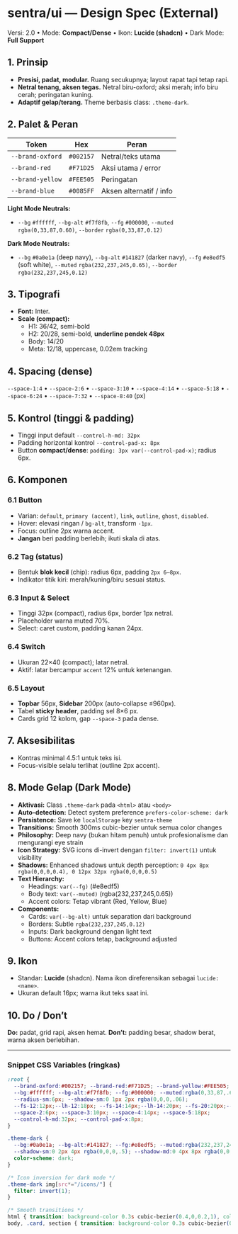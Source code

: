 # sentra/ui — Design Spec (External)

Versi: 2.0 • Mode: **Compact/Dense** • Ikon: **Lucide (shadcn)** • Dark Mode: **Full Support**

## 1. Prinsip
- **Presisi, padat, modular.** Ruang secukupnya; layout rapat tapi tetap rapi.
- **Netral tenang, aksen tegas.** Netral biru-oxford; aksi merah; info biru cerah; peringatan kuning.
- **Adaptif gelap/terang.** Theme berbasis class: `.theme-dark`.

## 2. Palet & Peran
| Token | Hex | Peran |
|---|---|---|
| `--brand-oxford` | `#002157` | Netral/teks utama |
| `--brand-red` | `#F71D25` | Aksi utama / error |
| `--brand-yellow` | `#FEE505` | Peringatan |
| `--brand-blue` | `#0085FF` | Aksen alternatif / info |

**Light Mode Neutrals:**
- `--bg` `#ffffff`, `--bg-alt` `#f7f8fb`, `--fg` `#000000`, `--muted` `rgba(0,33,87,0.60)`, `--border` `rgba(0,33,87,0.12)`

**Dark Mode Neutrals:**
- `--bg` `#0a0e1a` (deep navy), `--bg-alt` `#141827` (darker navy), `--fg` `#e8edf5` (soft white), `--muted` `rgba(232,237,245,0.65)`, `--border` `rgba(232,237,245,0.12)`

## 3. Tipografi
- **Font:** Inter.
- **Scale (compact):**
  - H1: 36/42, semi-bold
  - H2: 20/28, semi-bold, **underline pendek 48px**
  - Body: 14/20
  - Meta: 12/18, uppercase, 0.02em tracking

## 4. Spacing (dense)
`--space-1:4` • `--space-2:6` • `--space-3:10` • `--space-4:14` • `--space-5:18` • `--space-6:24` • `--space-7:32` • `--space-8:40` (px)

## 5. Kontrol (tinggi & padding)
- Tinggi input default `--control-h-md: 32px`
- Padding horizontal kontrol `--control-pad-x: 8px`
- Button **compact/dense**: `padding: 3px var(--control-pad-x)`; radius 6px.

## 6. Komponen
### 6.1 Button
- Varian: `default`, `primary (accent)`, `link`, `outline`, `ghost`, `disabled`.
- Hover: elevasi ringan / `bg-alt`, transform `-1px`.
- Focus: outline 2px warna accent.
- **Jangan** beri padding berlebih; ikuti skala di atas.

### 6.2 Tag (status)
- Bentuk **blok kecil** (chip): radius 6px, padding `2px 6–8px`.
- Indikator titik kiri: merah/kuning/biru sesuai status.

### 6.3 Input & Select
- Tinggi 32px (compact), radius 6px, border 1px netral.
- Placeholder warna muted 70%.
- Select: caret custom, padding kanan 24px.

### 6.4 Switch
- Ukuran 22×40 (compact); latar netral.
- Aktif: latar bercampur `accent` 12% untuk ketenangan.

### 6.5 Layout
- **Topbar** 56px, **Sidebar** 200px (auto-collapse ≤960px).
- Tabel **sticky header**, padding sel 8×6 px.
- Cards grid 12 kolom, gap `--space-3` pada dense.

## 7. Aksesibilitas
- Kontras minimal 4.5:1 untuk teks isi.
- Focus-visible selalu terlihat (outline 2px accent).

## 8. Mode Gelap (Dark Mode)
- **Aktivasi:** Class `.theme-dark` pada `<html>` atau `<body>`
- **Auto-detection:** Detect system preference `prefers-color-scheme: dark`
- **Persistence:** Save ke `localStorage` key `sentra-theme`
- **Transitions:** Smooth 300ms cubic-bezier untuk semua color changes
- **Philosophy:** Deep navy (bukan hitam penuh) untuk profesionalisme dan mengurangi eye strain
- **Icon Strategy:** SVG icons di-invert dengan `filter: invert(1)` untuk visibility
- **Shadows:** Enhanced shadows untuk depth perception: `0 4px 8px rgba(0,0,0,0.4), 0 12px 32px rgba(0,0,0,0.5)`
- **Text Hierarchy:**
  - Headings: `var(--fg)` (#e8edf5)
  - Body text: `var(--muted)` (rgba(232,237,245,0.65))
  - Accent colors: Tetap vibrant (Red, Yellow, Blue)
- **Components:**
  - Cards: `var(--bg-alt)` untuk separation dari background
  - Borders: Subtle `rgba(232,237,245,0.12)`
  - Inputs: Dark background dengan light text
  - Buttons: Accent colors tetap, background adjusted

## 9. Ikon
- Standar: **Lucide** (shadcn). Nama ikon direferensikan sebagai `lucide:<name>`.
- Ukuran default 16px; warna ikut teks saat ini.

## 10. Do / Don’t
**Do:** padat, grid rapi, aksen hemat. **Don’t:** padding besar, shadow berat, warna aksen berlebihan.

---

### Snippet CSS Variables (ringkas)
```css
:root {
  --brand-oxford:#002157; --brand-red:#F71D25; --brand-yellow:#FEE505; --brand-blue:#0085FF;
  --bg:#ffffff; --bg-alt:#f7f8fb; --fg:#000000; --muted:rgba(0,33,87,.60); --border:rgba(0,33,87,.12);
  --radius-sm:6px; --shadow-sm:0 1px 2px rgba(0,0,0,.06);
  --fs-12:12px;--lh-12:18px; --fs-14:14px;--lh-14:20px; --fs-20:20px;--lh-20:28px; --fs-36:36px;--lh-36:42px;
  --space-2:6px; --space-3:10px; --space-4:14px; --space-5:18px;
  --control-h-md:32px; --control-pad-x:8px;
}

.theme-dark {
  --bg:#0a0e1a; --bg-alt:#141827; --fg:#e8edf5; --muted:rgba(232,237,245,.65); --border:rgba(232,237,245,.12);
  --shadow-sm:0 2px 4px rgba(0,0,0,.5); --shadow-md:0 4px 8px rgba(0,0,0,.4), 0 12px 32px rgba(0,0,0,.5);
  color-scheme: dark;
}

/* Icon inversion for dark mode */
.theme-dark img[src*="/icons/"] {
  filter: invert(1);
}

/* Smooth transitions */
html { transition: background-color 0.3s cubic-bezier(0.4,0,0.2,1), color 0.3s cubic-bezier(0.4,0,0.2,1); }
body, .card, section { transition: background-color 0.3s cubic-bezier(0.4,0,0.2,1), color 0.3s cubic-bezier(0.4,0,0.2,1), border-color 0.3s cubic-bezier(0.4,0,0.2,1); }
```
